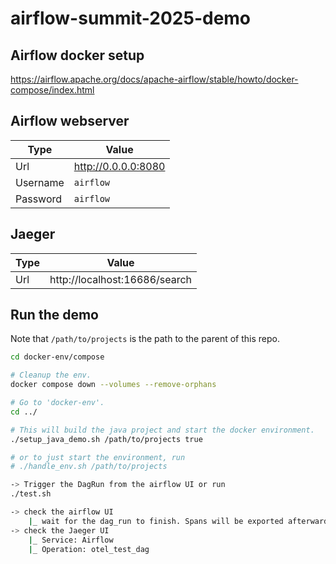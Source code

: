 # airflow-summit-2025-demo

## Airflow docker setup

https://airflow.apache.org/docs/apache-airflow/stable/howto/docker-compose/index.html

## Airflow webserver

| Type | Value |
| ----------- | ----------- |
| Url | http://0.0.0.0:8080 |
| Username | `airflow` |
| Password | `airflow` |

## Jaeger

| Type | Value |
| ----------- | ----------- |
| Url | http://localhost:16686/search |

## Run the demo

Note that `/path/to/projects` is the path to the parent of this repo.

```bash
cd docker-env/compose

# Cleanup the env.
docker compose down --volumes --remove-orphans

# Go to 'docker-env'.
cd ../

# This will build the java project and start the docker environment.
./setup_java_demo.sh /path/to/projects true

# or to just start the environment, run
# ./handle_env.sh /path/to/projects

-> Trigger the DagRun from the airflow UI or run
./test.sh

-> check the airflow UI
    |_ wait for the dag_run to finish. Spans will be exported afterwards.
-> check the Jaeger UI
    |_ Service: Airflow
    |_ Operation: otel_test_dag
```

